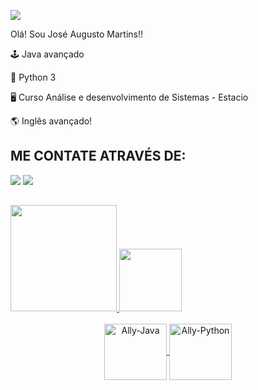 ![](https://komarev.com/ghpvc/?username=Joseaugustomartins&color=006bed)

Olá! Sou José Augusto Martins!!
 
🕹️ Java avançado

🐍 Python 3

🖥️ Curso Análise e desenvolvimento de Sistemas - Estacio

🌎 Inglês avançado!

## ME CONTATE ATRAVÉS DE:


<a href="https://www.linkedin.com/in/jose-augustob92/" target="_blank"><img src="https://img.shields.io/badge/-LinkedIn-%230077B5?style=for-the-badge&logo=linkedin&logoColor=white" target="_blank"></a> 
<a href = "mailto:joseaugustomartinsqueiroz@gmail.com"><img src="https://img.shields.io/badge/Gmail-D14836?style=for-the-badge&logo=gmail&logoColor=white" target="_blank"></a>

##

<div>
  <a href="[https://github.com/Joseaugustomartins](https://github.com/Joseaugustomartins)"> 
  <img height="170em" src="https://github-readme-stats.vercel.app/api?username=Joseaugustomartins&show_icons=true&theme=tokyonight&include_all_commits=true&count_private=true"/>
  <img height="100em" src="https://github-readme-stats.vercel.app/api/top-langs/?username=Joseaugustomartins&layout=compact&langs_count=16&theme=tokyonight"/>
</div>

<br>
  
<div align="center" style="display: inline_block">
  <img align="center" alt="Ally-Java" height="90" width="100" src="https://cdn.jsdelivr.net/gh/devicons/devicon/icons/java/java-original.svg" />
  <img align="center" alt="Ally-Python" height="90" width="100" src="https://cdn.jsdelivr.net/gh/devicons/devicon/icons/python/python-original-wordmark.svg" /> 
</div>
